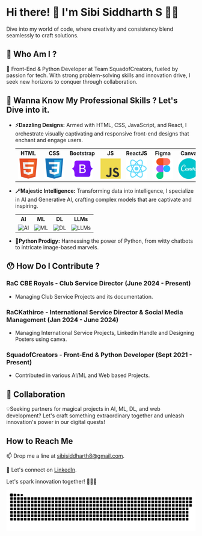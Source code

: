 # Hi there! 👋 I'm Sibi Siddharth S 🚀✨

Dive into my world of code, where creativity and consistency blend seamlessly to craft solutions.

## 🫣 Who Am I ?

🚀 Front-End & Python Developer at Team SquadofCreators, fueled by passion for tech. With strong problem-solving skills and innovation drive, I seek new horizons to conquer through collaboration.

## 💼 Wanna Know My Professional Skills ? Let's Dive into it.

  - **⚡Dazzling Designs:** Armed with HTML, CSS, JavaScript, and React, I orchestrate visually captivating and responsive front-end designs that enchant and engage users.

    <table style="width: 100%; table-layout: fixed;">
      <tr align="center">
        <th style="width: 14.28%;">HTML</th>
        <th style="width: 14.28%;">CSS</th>
        <th style="width: 14.28%;">Bootstrap</th>
        <th style="width: 14.28%;">JS</th>
        <th style="width: 14.28%;">ReactJS</th>
        <th style="width: 14.28%;">Figma</th>
        <th style="width: 14.28%;">Canva</th>
      </tr>
      <tr align="center">
        <td><img style="min-width: 55px; height: auto; width: 55px;" src="https://github.com/devicons/devicon/blob/master/icons/html5/html5-original.svg" title="HTML" alt="HTML"/></td>
        <td><img style="min-width: 55px; height: auto; width: 55px;" src="https://github.com/devicons/devicon/blob/master/icons/css3/css3-original.svg" title="CSS" alt="CSS"/></td>
        <td><img style="min-width: 55px; height: auto; width: 55px;" src="https://github.com/devicons/devicon/blob/master/icons/bootstrap/bootstrap-original.svg" title="Bootstrap" alt="Bootstrap"/></td>
        <td><img style="min-width: 55px; height: auto; width: 55px;" src="https://github.com/devicons/devicon/blob/master/icons/javascript/javascript-original.svg" title="JavaScript" alt="JavaScript"/></td>
        <td><img style="min-width: 55px; height: auto; width: 55px;" src="https://github.com/devicons/devicon/blob/master/icons/react/react-original.svg" title="ReactJS" alt="ReactJS"/></td>
        <td><img style="min-width: 55px; height: auto; width: 55px;" src="https://github.com/devicons/devicon/blob/master/icons/figma/figma-original.svg" title="Figma" alt="Figma"/></td>
        <td><img style="min-width: 55px; height: auto; width: 55px;" src="https://github.com/devicons/devicon/blob/master/icons/canva/canva-original.svg" title="Canva" alt="Canva"/></td>
      </tr>
    </table>

    
  - **🪄Majestic Intelligence:** Transforming data into intelligence, I specialize in AI and Generative AI, crafting complex models that are captivate and inspiring.

    <table>
      <tr align="center">
        <th>AI</th>
        <th>ML</th>
        <th>DL</th>
        <th>LLMs</th>
      </tr>
      <tr>
        <td><img src="https://cdn-icons-png.flaticon.com/512/4630/4630645.png" title="AI" alt="AI" width="55" height="55"/></td>
        <td><img src="https://cdn-icons-png.flaticon.com/512/2980/2980560.png" title="ML" alt="ML" width="55" height="55"/></td>
        <td><img src="https://cdn-icons-png.flaticon.com/512/10817/10817412.png" title="DL" alt="DL" width="55" height="55"/></td>
        <td><img src="https://cdn-icons-png.flaticon.com/512/16806/16806660.png" title="LLMs" alt="LLMs" width="55" height="55"/></td>
      </tr>
    </table>
    
  - **🐍Python Prodigy:** Harnessing the power of Python, from witty chatbots to intricate image-based marvels.

## 😯 How Do I Contribute ?

### RaC CBE Royals - Club Service Director (June 2024 - Present)
- Managing Club Service Projects and its documentation.

### RaCKathirce - International Service Director & Social Media Management (Jan 2024 - June 2024)
- Managing International Service Projects, Linkedin Handle and Designing Posters using canva.

### SquadofCreators - Front-End & Python Developer (Sept 2021 - Present)
- Contributed in various AI/ML and Web based Projects.

## 🤝 Collaboration

💡Seeking partners for magical projects in AI, ML, DL, and web development? Let's craft something extraordinary together and unleash innovation's power in our digital quests!

## How to Reach Me

📫 Drop me a line at sibisiddharth8@gmail.com.

🔮 Let's connect on [LinkedIn](https://www.linkedin.com/in/sibisiddharths/).

Let's spark innovation together! 🧙‍♂️✨

<p align="center">
 <img width="1000" src="assets/github-snake.svg" alt="snake"/>
</p>